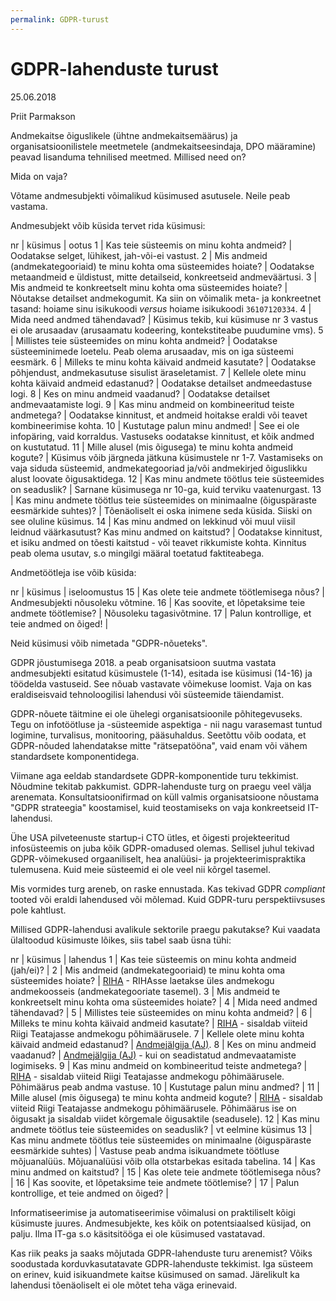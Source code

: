 ```yaml
---
permalink: GDPR-turust
---
```


# GDPR-lahenduste turust

25.06.2018

Priit Parmakson

Andmekaitse õiguslikele (ühtne andmekaitsemäärus) ja organisatsioonilistele meetmetele (andmekaitseesindaja, DPO määramine) peavad lisanduma tehnilised meetmed. Millised need on? 

Mida on vaja?

Võtame andmesubjekti võimalikud küsimused asutusele. Neile peab vastama.

Andmesubjekt võib küsida tervet rida küsimusi:

nr | küsimus | ootus
1  | Kas teie süsteemis on minu kohta andmeid? | Oodatakse selget, lühikest, jah-või-ei vastust.
2  | Mis andmeid (andmekategooriaid) te minu kohta oma süsteemides hoiate? | Oodatakse metaandmeid e üldistust, mitte detailseid, konkreetseid andmeväärtusi.
3  | Mis andmeid te konkreetselt minu kohta oma süsteemides hoiate? | Nõutakse detailset andmekogumit. Ka siin on võimalik meta- ja konkreetnet tasand: hoiame sinu isikukoodi _versus_ hoiame isikukoodi `36107120334`.
4  | Mida need andmed tähendavad? | Küsimus tekib, kui küsimuse nr 3 vastus ei ole arusaadav (arusaamatu kodeering, kontekstiteabe puudumine vms).
5  | Millistes teie süsteemides on minu kohta andmeid? | Oodatakse süsteeminimede loetelu. Peab olema arusaadav, mis on iga süsteemi eesmärk.
6  | Milleks te minu kohta käivaid andmeid kasutate? | Oodatakse põhjendust, andmekasutuse sisulist äraseletamist.
7  | Kellele olete minu kohta käivaid andmeid edastanud? | Oodatakse detailset andmeedastuse logi.
8  | Kes on minu andmeid vaadanud? | Oodatakse detailset andmevaatamiste logi.
9  | Kas minu andmeid on kombineeritud teiste andmetega? | Oodatakse kinnitust, et andmeid hoitakse eraldi või teavet kombineerimise kohta.
10  | Kustutage palun minu andmed! | See ei ole infopäring, vaid korraldus. Vastuseks oodatakse kinnitust, et kõik andmed on kustutatud. 
11 | Mille alusel (mis õigusega) te minu kohta andmeid kogute? | Küsimus võib järgneda jätkuna küsimustele nr 1-7. Vastamiseks on vaja siduda süsteemid, andmekategooriad ja/või andmekirjed õiguslikku alust loovate õigusaktidega.
12 | Kas minu andmete töötlus teie süsteemides on seaduslik? | Sarnane küsimusega nr 10-ga, kuid terviku vaatenurgast.
13 | Kas minu andmete töötlus teie süsteemides on minimaalne (õiguspäraste eesmärkide suhtes)? | Tõenäoliselt ei oska inimene seda küsida. Siiski on see oluline küsimus.
14 | Kas minu andmed on lekkinud või muul viisil leidnud väärkasutust? Kas minu andmed on kaitstud?  | Oodatakse kinnitust, et isiku andmed on tõesti kaitstud - või teavet rikkumiste kohta. Kinnitus peab olema usutav, s.o mingilgi määral toetatud faktiteabega.

Andmetöötleja ise võib küsida:

nr | küsimus | iseloomustus
15 | Kas olete teie andmete töötlemisega nõus? | Andmesubjekti nõusoleku võtmine.
16 | Kas soovite, et lõpetaksime teie andmete töötlemise? | Nõusoleku tagasivõtmine.
17 | Palun kontrollige, et teie andmed on õiged! | 

Neid küsimusi võib nimetada "GDPR-nõueteks".

GDPR jõustumisega 2018. a peab organisatsioon suutma vastata andmesubjekti esitatud küsimustele (1-14), esitada ise küsimusi (14-16) ja töödelda vastuseid. See nõuab vastavate võimekuse loomist. Vaja on kas eraldiseisvaid tehnoloogilisi lahendusi või süsteemide täiendamist.

GDPR-nõuete täitmine ei ole ühelegi organisatsioonile põhitegevuseks. Tegu on infotöötluse ja -süsteemide aspektiga - nii nagu varasemast tuntud logimine, turvalisus, monitooring, pääsuhaldus. Seetõttu võib oodata, et GDPR-nõuded lahendatakse mitte "rätsepatööna", vaid enam või vähem standardsete komponentidega.

Viimane aga eeldab standardsete GDPR-komponentide turu tekkimist. Nõudmine tekitab pakkumist. GDPR-lahenduste turg on praegu veel välja arenemata. Konsultatsioonifirmad on küll valmis organisatsioone nõustama "GDPR strateegia" koostamisel, kuid teostamiseks on vaja konkreetseid IT-lahendusi. 

Ühe USA pilveteenuste startup-i CTO ütles, et õigesti projekteeritud infosüsteemis on juba kõik GDPR-omadused olemas. Sellisel juhul tekivad GDPR-võimekused orgaaniliselt, hea analüüsi- ja projekteerimispraktika tulemusena. Kuid meie süsteemid ei ole veel nii kõrgel tasemel.

Mis vormides turg areneb, on raske ennustada. Kas tekivad GDPR _compliant_ tooted või eraldi lahendused või mõlemad. Kuid GDPR-turu perspektiivsuses pole kahtlust. 

Millised GDPR-lahendusi avalikule sektorile praegu pakutakse? Kui vaadata ülaltoodud küsimuste lõikes, siis tabel saab üsna tühi:

nr | küsimus | lahendus
1  | Kas teie süsteemis on minu kohta andmeid (jah/ei)? | 
2  | Mis andmeid (andmekategooriaid) te minu kohta oma süsteemides hoiate? | [RIHA](http://www.riha.ee/) - RIHAsse laetakse üles andmekogu andmekoosseis (andmekategooriate tasemel).
3  | Mis andmeid te konkreetselt minu kohta oma süsteemides hoiate? | 
4  | Mida need andmed tähendavad? | 
5  | Millistes teie süsteemides on minu kohta andmeid? | 
6  | Milleks te minu kohta käivaid andmeid kasutate? | [RIHA](http://www.riha.ee/) - sisaldab viiteid Riigi Teatajasse andmekogu põhimäärusele.
7  | Kellele olete minu kohta käivaid andmeid edastanud? | [Andmejälgija (AJ)](https://github.com/e-gov/AJ).
8  | Kes on minu andmeid vaadanud? | [Andmejälgija (AJ)](https://github.com/e-gov/AJ) - kui on seadistatud andmevaatamiste logimiseks.
9  | Kas minu andmeid on kombineeritud teiste andmetega? | [RIHA](http://www.riha.ee/) - sisaldab viiteid Riigi Teatajasse andmekogu põhimäärusele. Põhimäärus peab andma vastuse.
10  | Kustutage palun minu andmed? | 
11 | Mille alusel (mis õigusega) te minu kohta andmeid kogute? | [RIHA](http://www.riha.ee/) - sisaldab viiteid Riigi Teatajasse andmekogu põhimäärusele. Põhimäärus ise on õigusakt ja sisaldab viidet kõrgemale õigusaktile (seadusele).
12 | Kas minu andmete töötlus teie süsteemides on seaduslik? | vt eelmine küsimus
13 | Kas minu andmete töötlus teie süsteemides on minimaalne (õiguspäraste eesmärkide suhtes) | Vastuse peab andma isikuandmete töötluse mõjuanalüüs. Mõjuanalüüsi võib olla otstarbekas esitada tabelina.
14 | Kas minu andmed on kaitstud? | 
15 | Kas olete teie andmete töötlemisega nõus? | 
16 | Kas soovite, et lõpetaksime teie andmete töötlemise? | 
17 | Palun kontrollige, et teie andmed on õiged? | 

Informatiseerimise ja automatiseerimise võimalusi on praktiliselt kõigi küsimuste juures. Andmesubjekte, kes kõik on potentsiaalsed küsijad, on palju. Ilma IT-ga s.o käsitsitööga ei ole  küsimused vastatavad.

Kas riik peaks ja saaks mõjutada GDPR-lahenduste turu arenemist? Võiks soodustada korduvkasutatavate GDPR-lahenduste tekkimist. Iga süsteem on erinev, kuid isikuandmete kaitse küsimused on samad. Järelikult ka lahendusi tõenäoliselt ei ole mõtet teha väga erinevaid.






